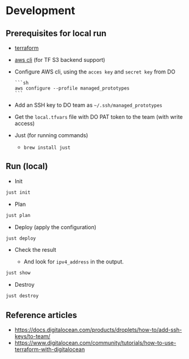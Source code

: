 # Development

## Prerequisites for local run

- [terraform](https://developer.hashicorp.com/terraform/install)
- [aws cli](https://docs.aws.amazon.com/cli/latest/userguide/getting-started-install.html) (for TF S3 backend support)
- Configure AWS cli, using the `acces key` and `secret key` from DO

      ```sh
      aws configure --profile managed_prototypes
      ```

- Add an SSH key to DO team as `~/.ssh/managed_prototypes`
- Get the `local.tfvars` file with DO PAT token to the team (with write access)
- Just (for running commands)
  - `brew install just`

## Run (local)

- Init

```sh
just init
```

- Plan

```sh
just plan
```

- Deploy (apply the configuration)

```sh
just deploy
```

- Check the result

  - And look for `ipv4_address` in the output.

```sh
just show
```

- Destroy

```sh
just destroy
```

## Reference articles

- https://docs.digitalocean.com/products/droplets/how-to/add-ssh-keys/to-team/
- https://www.digitalocean.com/community/tutorials/how-to-use-terraform-with-digitalocean
